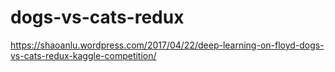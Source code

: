 # dogs-vs-cats-redux

https://shaoanlu.wordpress.com/2017/04/22/deep-learning-on-floyd-dogs-vs-cats-redux-kaggle-competition/
